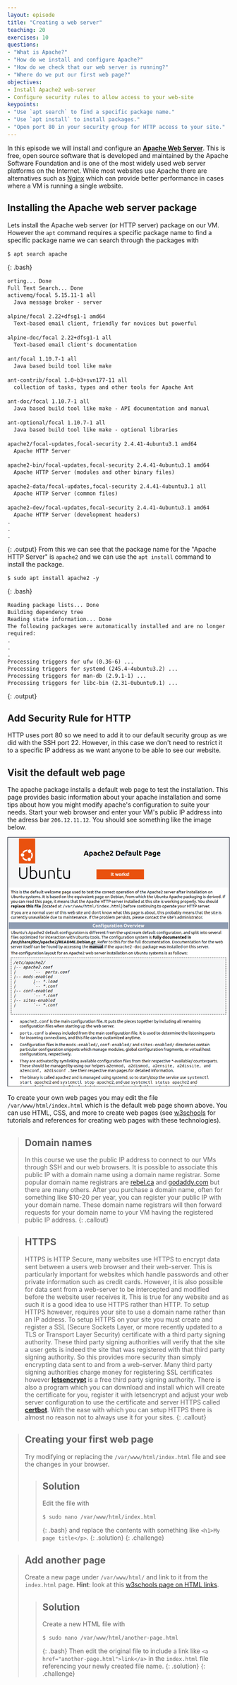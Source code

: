 ```yaml
---
layout: episode
title: "Creating a web server"
teaching: 20
exercises: 10
questions:
- "What is Apache?"
- "How do we install and configure Apache?"
- "How do we check that our web server is running?"
- "Where do we put our first web page?"
objectives:
- Install Apache2 web-server
- Configure security rules to allow access to your web-site
keypoints:
- "Use `apt search` to find a specific package name."
- "Use `apt install` to install packages."
- "Open port 80 in your security group for HTTP access to your site."
---
```


In this episode we will install and configure an [**Apache Web Server**](https://httpd.apache.org/). This is free, open source software that is developed and maintained by the Apache Software Foundation and is one of the most widely used web server platforms on the Internet. While most websites use Apache there are alternatives such as [Nginx](https://www.nginx.com/) which can provide better performance in cases where a VM is running a single website.

## Installing the Apache web server package

Lets install the Apache web server (or HTTP server) package on our VM. However the `apt` command requires a specific package name to find a specific package name we can search through the packages with

~~~
$ apt search apache
~~~
{: .bash}
~~~
orting... Done
Full Text Search... Done
activemq/focal 5.15.11-1 all
  Java message broker - server

alpine/focal 2.22+dfsg1-1 amd64
  Text-based email client, friendly for novices but powerful

alpine-doc/focal 2.22+dfsg1-1 all
  Text-based email client's documentation

ant/focal 1.10.7-1 all
  Java based build tool like make

ant-contrib/focal 1.0~b3+svn177-11 all
  collection of tasks, types and other tools for Apache Ant

ant-doc/focal 1.10.7-1 all
  Java based build tool like make - API documentation and manual

ant-optional/focal 1.10.7-1 all
  Java based build tool like make - optional libraries

apache2/focal-updates,focal-security 2.4.41-4ubuntu3.1 amd64
  Apache HTTP Server

apache2-bin/focal-updates,focal-security 2.4.41-4ubuntu3.1 amd64
  Apache HTTP Server (modules and other binary files)

apache2-data/focal-updates,focal-security 2.4.41-4ubuntu3.1 all
  Apache HTTP Server (common files)

apache2-dev/focal-updates,focal-security 2.4.41-4ubuntu3.1 amd64
  Apache HTTP Server (development headers)
.
.
.
~~~
{: .output}
From this we can see that the package name for the "Apache HTTP Server" is `apache2` and we can use the `apt install` command to install the package.
~~~
$ sudo apt install apache2 -y
~~~
{: .bash}
~~~
Reading package lists... Done
Building dependency tree
Reading state information... Done
The following packages were automatically installed and are no longer required:
.
.
.
Processing triggers for ufw (0.36-6) ...
Processing triggers for systemd (245.4-4ubuntu3.2) ...
Processing triggers for man-db (2.9.1-1) ...
Processing triggers for libc-bin (2.31-0ubuntu9.1) ...
~~~
{: .output}

<!--## Backing up configuration files

Before make any changes to a packages configuration files it is best practise to make a backup of the files. If we make any grievous errors we can return the configuration file back to its original state. This is particularly helpful in the event that we delete information which should never have been removed. One strategy is to create a folder in your home directory and call it `ORIG`. The contents of this directory will represent the original state of files and directories in the root directory `/`. Back up all of your configuration files here and preserve the original paths. In this way the path under the `ORIG` directory will correspond to the path in the `/` directory.

To create the `ORIG` directory in your home directory on the VM use the `mkdir` command which makes a new directory with the options `-pv`. The `p` option will create additional "parent" directories in the path given, if they do not exist. The `v` option will cause the `mkdir` command to be more verbose telling you about all the directories it creates. In our case we want to copy Apache's configuration which is in the `/etc/apache2` directory. To match the path in root we will also create an `etc` directory inside the `ORIG` directory.
~~~
$ mkdir -pv ~/ORIG/etc
~~~
{: .bash}
~~~
mkdir: created directory '/home/ubuntu/ORIG'
mkdir: created directory '/home/ubuntu/ORIG/etc'
~~~
{: .output}

Next we will use the `cp` command to copy the entire contents of the Apache configuration to the `~/ORIG/etc` directory. We will also use the `-a`, or archive, option to preserver permissions, ownership, and timestamp of the files. To allow the preservation of these file attributes correctly administrative permissions are required, thus we use `sudo` to run the `cp` command.
~~~
$ sudo cp -av /etc/apache2 /home/ubuntu/ORIG/etc
~~~
{: .bash}
~~~
'/etc/apache2' -> '/home/ubuntu/ORIG/etc/apache2'
'/etc/apache2/sites-enabled' -> '/home/ubuntu/ORIG/etc/apache2/sites-enabled'
'/etc/apache2/sites-enabled/000-default.conf' -> '/home/ubuntu/ORIG/etc/apache2/sites-enabled/000-default.conf'
.
.
.
'/etc/apache2/conf-enabled/security.conf' -> '/home/ubuntu/ORIG/etc/apache2/conf-enabled/security.conf'
'/etc/apache2/conf-enabled/serve-cgi-bin.conf' -> '/home/ubuntu/ORIG/etc/apache2/conf-enabled/serve-cgi-bin.conf'
~~~
{: .output}
What the copy command did was copy the contents of the `apache2` directory, and all subdirectories, to the /home/ubuntu/ORIG/etc directory. Now we can perform configuration modifications in `/etc/apache2` without worrying about making mistakes as we can just restore settings from our copied files.

## Configure a global ServerName

If a global `ServerName` is not configured, Apache will issue a warning message when the configuration files are read. This will happen when you restart your web server or if you check the configuration files. The command `apache2ctl` is used to control the apache web server. It does things like start and stop the web server, report status, and more. The subcommand `configtest` is used to test configuration files for syntax errors and will issue the warning message when executed:

~~~
$ sudo apache2ctl configtest
~~~
{: .bash}
~~~
AH00558: apache2: Could not reliably determine the server's fully qualified domain name, using 127.0.0.1. Set the 'ServerName' directive globally to suppress this message
Syntax OK
~~~
{: .output}

We are going to set the ServerName variable to be the Fully Qualified Domain Name (FQDN) for our virtual machine. The `host` command, given our Floating IP address, will provide us with the FQDN.
~~~
host 206.167.181.126
~~~
{: .bash}
~~~
126.181.167.206.in-addr.arpa domain name pointer 206-167-181-126.cloud.computecanada.ca.
~~~
{: .output}

So the FQDN for the virtual machine is `206-167-181-126.cloud.computecanada.ca`. Use this to set the `ServerName` in the configuration file `/etc/apache2/apache2.conf`.
~~~
sudo nano /etc/apache2/apache2.conf
~~~
{: .bash}
then scroll down to the bottom and add the line`ServerName 206-167-181-126.cloud.computecanada.ca`. The press the ctrl+x keys to exit, making sure to save the edits back to the original file. Then check the configuration files for syntax errors.
~~~
sudo apache2ctl configtest
~~~
{: .bash}
~~~
Syntax OK
~~~
{: .output}

The command `systemctl` is used to control services running on a Ubuntu system. Restart the **apache2** service to enable our changes using the subcommand `restart` and providing the name of the service we want to restart `apache`.
~~~
sudo systemctl restart apache2
~~~
{: .bash}

Using the `systemctl` command again with a different sub command `status` will tell use the status of the named service.
~~~
sudo systemctl status apache2
~~~
{: .bash}
~~~
● apache2.service - LSB: Apache2 web server
   Loaded: loaded (/etc/init.d/apache2; bad; vendor preset: enabled)
  Drop-In: /lib/systemd/system/apache2.service.d
           └─apache2-systemd.conf
   Active: active (running) since Tue 2017-05-02 13:11:26 UTC; 16s ago
     Docs: man:systemd-sysv-generator(8)
  Process: 3354 ExecStop=/etc/init.d/apache2 stop (code=exited, status=0/SUCCESS)
  Process: 3380 ExecStart=/etc/init.d/apache2 start (code=exited, status=0/SUCCESS)
    Tasks: 55
   Memory: 6.3M
      CPU: 55ms
   CGroup: /system.slice/apache2.service
           ├─3398 /usr/sbin/apache2 -k start
           ├─3401 /usr/sbin/apache2 -k start
           └─3402 /usr/sbin/apache2 -k start

May 02 13:11:25 dhsi-testing-temp systemd[1]: Stopped LSB: Apache2 web server.
May 02 13:11:25 dhsi-testing-temp systemd[1]: Starting LSB: Apache2 web server...
May 02 13:11:25 dhsi-testing-temp apache2[3380]:  * Starting Apache httpd web server apache2
May 02 13:11:26 dhsi-testing-temp apache2[3380]:  *
May 02 13:11:26 dhsi-testing-temp systemd[1]: Started LSB: Apache2 web server.
~~~
{: .output}
The line `Active: active (running) since Tue 2017-05-02 13:11:26 UTC; 16s ago` indicates that the service is running.-->

## Add Security Rule for HTTP

HTTP uses port 80 so we need to add it to our default security group as we did with the SSH port 22. However, in this case we don't need to restrict it to a specific IP address as we want anyone to be able to see our website.

## Visit the default web page

The apache package installs a default web page to test the installation. This page provides basic information about your apache installation and some tips about how you might modify apache's configuration to suite your needs. Start your web browser and enter your VM's public IP address into the adress bar `206.12.11.12`. You should see something like the image below.

<img src="../fig/web-screens/ubuntu_default_web_page.png" alt="Ubuntu Default Web Page"/>

To create your own web pages you may edit the file `/var/www/html/index.html` which is the default web page shown above. You can use HTML, CSS, and more to create web pages (see [w3schools](https://www.w3schools.com/) for tutorials and references for creating web pages with these technologies).


<!-- > ## Static web pages
> At this point you have all the server setup required to start creating [**static websites**](../reference#static-website). By static website I mean that the contents of the site are display as they are stored on the server. Every visitor of the site sees the same site. For example, this workshop site was generated using a static website generator called [**jekyll**](https://jekyllrb.com/) which is integrated with [github](../reference#github) (a version control web tool). That isn't to say a static website can't have dynamic components. A static website can have features which change based on actions, such as menus which are animated or expandable challenge boxes as shown below. What they can't do is display information which is specific to a person visiting the site, such as shopping carts or account information. Some of the major benefits of static websites is simplicity of setup and maintenance, improved security, and improved performance. If you don't require the functionality of a dynamic site I would highly recommend investigating some of the various static site generators out there. For a good list see: [www.staticgen.com](https://www.staticgen.com/)
{: .callout} -->

> ## Domain names
> In this course we use the public IP address to connect to our VMs through SSH and our web browsers. It is possible to associate this public IP with a domain name using a domain name registrar. Some popular domain name registrars are [rebel.ca](https://www.rebel.ca/) and [godaddy.com](https://ca.godaddy.com/) but there are many others. After you purchase a domain name, often for something like $10-20 per year, you can register your public IP with your domain name. These domain name registrars will then forward requests for your domain name to your VM having the registered public IP address.
{: .callout}

> ## HTTPS
> HTTPS is HTTP Secure, many websites use HTTPS to encrypt data sent between a users web browser and their web-server. This is particularly important for websites which handle passwords and other private information such as credit cards. However, it is also possible for data sent from a web-server to be intercepted and modified before the website user receives it. This is true for any website and as such it is a good idea to use HTTPS rather than HTTP. To setup HTTPS however, requires your site to use a domain name rather than an IP address. To setup HTTPS on your site you must create and register a SSL (Secure Sockets Layer, or more recently updated to a TLS or Transport Layer Security) certificate with a third party signing authority. These third party signing authorities will verify that the site a user gets is indeed the site that was registered with that third party signing authority. So this provides more security than simply encrypting data sent to and from a web-server. Many third party signing authorities charge money for registering SSL certificates however [**letsencrypt**](https://letsencrypt.org/) is a free third party signing authority. There is also a program which you can download and install which will create the certificate for you, register it with letsencrypt and adjust your web server configuration to use the certificate and server HTTPS called [**certbot**](https://certbot.eff.org/). With the ease with which you can setup HTTPS there is almost no reason not to always use it for your sites.
{: .callout}

> ## Creating your first web page
>
> Try modifying or replacing the `/var/www/html/index.html` file and see the changes in your browser.
> > ## Solution
> > Edit the file with 
> > ~~~
> > $ sudo nano /var/www/html/index.html
> > ~~~
> > {: .bash}
> > and replace the contents with something like `<h1>My page title</p>`.
> {: .solution}
{: .challenge}

> ## Add another page
>
> Create a new page under `/var/www/html/` and link to it from the `index.html` page. 
> **Hint**: look at this [w3schools page on HTML links](https://www.w3schools.com/html/html_links.asp).
> > ## Solution
> > Create a new HTML file with
> > ~~~
> > $ sudo nano /var/www/html/another-page.html
> > ~~~
> > {: .bash}
> > Then edit the original file to include a link like `<a href="another-page.html">link</a>` in the `index.html` file referencing your newly created file name.
> {: .solution}
{: .challenge}
